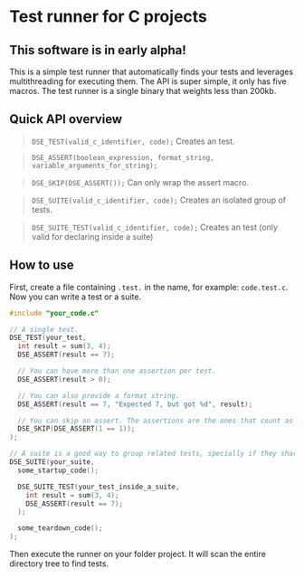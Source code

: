 # Test runner for C projects

## This software is in early alpha!

This is a simple test runner that automatically finds your tests and leverages multithreading for executing them. The API is super simple, it only has five macros. The test runner is a single binary that weights less than 200kb.

## Quick API overview

> `DSE_TEST(valid_c_identifier, code);` Creates an test.

> `DSE_ASSERT(boolean_expression, format_string, variable_arguments_for_string);`

> `DSE_SKIP(DSE_ASSERT());` Can only wrap the assert macro.

> `DSE_SUITE(valid_c_identifier, code);` Creates an isolated group of tests.

> `DSE_SUITE_TEST(valid_c_identifier, code);` Creates an test (only valid for declaring inside a suite)

## How to use

First, create a file containing `.test.` in the name, for example: `code.test.c`. Now you can write a test or a suite.

```c
#include "your_code.c"

// A single test.
DSE_TEST(your_test,
  int result = sum(3, 4);
  DSE_ASSERT(result == 7);

  // You can have more than one assertion per test.
  DSE_ASSERT(result > 0);

  // You can also provide a format string.
  DSE_ASSERT(result == 7, "Expected 7, but got %d", result);

  // You can skip an assert. The assertions are the ones that count as tests.
  DSE_SKIP(DSE_ASSERT(1 == 1));
);

// A suite is a good way to group related tests, specially if they share some common code for startup and teardown.
DSE_SUITE(your_suite,
  some_startup_code();

  DSE_SUITE_TEST(your_test_inside_a_suite,
    int result = sum(3, 4);
    DSE_ASSERT(result == 7);
  );

  some_teardown_code();
);
```

Then execute the runner on your folder project. It will scan the entire directory tree to find tests.